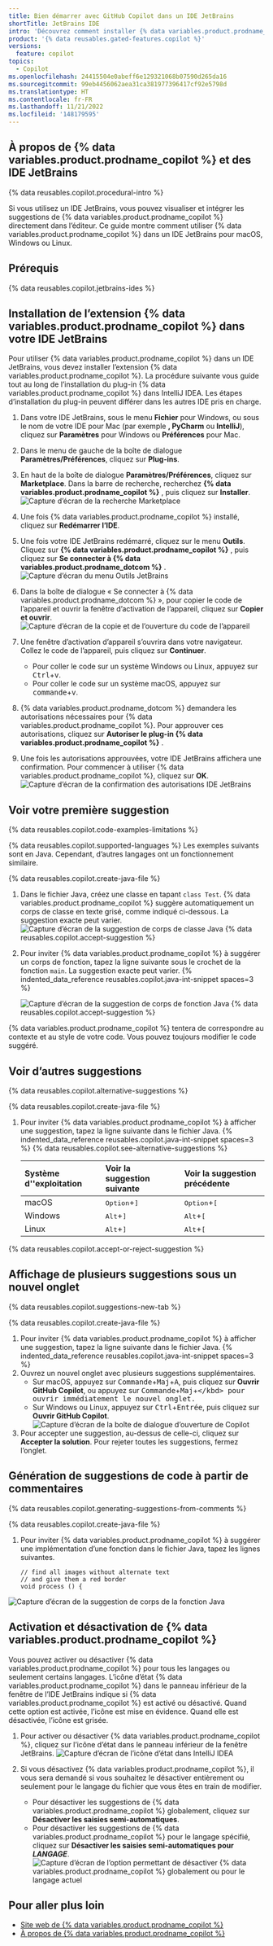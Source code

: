 ```yaml
---
title: Bien démarrer avec GitHub Copilot dans un IDE JetBrains
shortTitle: JetBrains IDE
intro: 'Découvrez comment installer {% data variables.product.prodname_copilot %} dans un IDE JetBrains, et commencez à voir des suggestions lorsque vous écrivez des commentaires et du code.'
product: '{% data reusables.gated-features.copilot %}'
versions:
  feature: copilot
topics:
  - Copilot
ms.openlocfilehash: 24415504e0abeff6e129321068b07590d265da16
ms.sourcegitcommit: 99eb4456062aea31ca381977396417cf92e5798d
ms.translationtype: HT
ms.contentlocale: fr-FR
ms.lasthandoff: 11/21/2022
ms.locfileid: '148179595'
---
```

## À propos de {% data variables.product.prodname_copilot %} et des IDE JetBrains

{% data reusables.copilot.procedural-intro %}

Si vous utilisez un IDE JetBrains, vous pouvez visualiser et intégrer les suggestions de {% data variables.product.prodname_copilot %} directement dans l’éditeur. Ce guide montre comment utiliser {% data variables.product.prodname_copilot %} dans un IDE JetBrains pour macOS, Windows ou Linux.

## Prérequis

{% data reusables.copilot.jetbrains-ides %}

## Installation de l’extension {% data variables.product.prodname_copilot %} dans votre IDE JetBrains

Pour utiliser {% data variables.product.prodname_copilot %} dans un IDE JetBrains, vous devez installer l’extension {% data variables.product.prodname_copilot %}. La procédure suivante vous guide tout au long de l’installation du plug-in {% data variables.product.prodname_copilot %} dans IntelliJ IDEA. Les étapes d’installation du plug-in peuvent différer dans les autres IDE pris en charge.

1. Dans votre IDE JetBrains, sous le menu **Fichier** pour Windows, ou sous le nom de votre IDE pour Mac (par exemple **, PyCharm** ou **IntelliJ**), cliquez sur **Paramètres** pour Windows ou **Préférences** pour Mac.
2. Dans le menu de gauche de la boîte de dialogue **Paramètres/Préférences**, cliquez sur **Plug-ins**.
3. En haut de la boîte de dialogue **Paramètres/Préférences**, cliquez sur **Marketplace**. Dans la barre de recherche, recherchez **{% data variables.product.prodname_copilot %}** , puis cliquez sur **Installer**.
   ![Capture d’écran de la recherche Marketplace](/assets/images/help/copilot/jetbrains-marketplace.png)
1. Une fois {% data variables.product.prodname_copilot %} installé, cliquez sur **Redémarrer l’IDE**.
1. Une fois votre IDE JetBrains redémarré, cliquez sur le menu **Outils**. Cliquez sur **{% data variables.product.prodname_copilot %}** , puis cliquez sur **Se connecter à {% data variables.product.prodname_dotcom %}** . 
    ![Capture d’écran du menu Outils JetBrains](/assets/images/help/copilot/jetbrains-tools-menu.png)
1. Dans la boîte de dialogue « Se connecter à {% data variables.product.prodname_dotcom %} », pour copier le code de l’appareil et ouvrir la fenêtre d’activation de l’appareil, cliquez sur **Copier et ouvrir**.
    ![Capture d’écran de la copie et de l’ouverture du code de l’appareil](/assets/images/help/copilot/device-code-copy-and-open.png)
1. Une fenêtre d’activation d’appareil s’ouvrira dans votre navigateur. Collez le code de l’appareil, puis cliquez sur **Continuer**.

   - Pour coller le code sur un système Windows ou Linux, appuyez sur <kbd>Ctrl</kbd>+<kbd>v</kbd>.
   - Pour coller le code sur un système macOS, appuyez sur <kbd>commande</kbd>+<kbd>v</kbd>.
1. {% data variables.product.prodname_dotcom %} demandera les autorisations nécessaires pour {% data variables.product.prodname_copilot %}. Pour approuver ces autorisations, cliquez sur **Autoriser le plug-in {% data variables.product.prodname_copilot %}** .
1. Une fois les autorisations approuvées, votre IDE JetBrains affichera une confirmation. Pour commencer à utiliser {% data variables.product.prodname_copilot %}, cliquez sur **OK**.
   ![Capture d’écran de la confirmation des autorisations IDE JetBrains](/assets/images/help/copilot/jetbrains-ide-confirmation.png)
   

## Voir votre première suggestion

{% data reusables.copilot.code-examples-limitations %}

{% data reusables.copilot.supported-languages %} Les exemples suivants sont en Java. Cependant, d’autres langages ont un fonctionnement similaire.

{% data reusables.copilot.create-java-file %}
1. Dans le fichier Java, créez une classe en tapant `class Test`.
   {% data variables.product.prodname_copilot %} suggère automatiquement un corps de classe en texte grisé, comme indiqué ci-dessous. La suggestion exacte peut varier.
   ![Capture d’écran de la suggestion de corps de classe Java](/assets/images/help/copilot/java-class-body-suggestion-jetbrains.png) {% data reusables.copilot.accept-suggestion %}
1. Pour inviter {% data variables.product.prodname_copilot %} à suggérer un corps de fonction, tapez la ligne suivante sous le crochet de la fonction `main`. La suggestion exacte peut varier.
{% indented_data_reference reusables.copilot.java-int-snippet spaces=3 %}

   ![Capture d’écran de la suggestion de corps de fonction Java](/assets/images/help/copilot/java-function-body-suggestion-jetbrains.png) {% data reusables.copilot.accept-suggestion %}

{% data variables.product.prodname_copilot %} tentera de correspondre au contexte et au style de votre code. Vous pouvez toujours modifier le code suggéré.

## Voir d’autres suggestions

{% data reusables.copilot.alternative-suggestions %}

{% data reusables.copilot.create-java-file %}
1. Pour inviter {% data variables.product.prodname_copilot %} à afficher une suggestion, tapez la ligne suivante dans le fichier Java.
{% indented_data_reference reusables.copilot.java-int-snippet spaces=3 %} {% data reusables.copilot.see-alternative-suggestions %}

   | Système d''exploitation | Voir la suggestion suivante | Voir la suggestion précédente |
   | :- | :- | :- |
   | macOS | <kbd>Option</kbd>+<kbd>]</kbd> | <kbd>Option</kbd>+<kbd>[</kbd> |
   | Windows | <kbd>Alt</kbd>+<kbd>]</kbd> | <kbd>Alt</kbd>+<kbd>[</kbd> |
   | Linux | <kbd>Alt</kbd>+<kbd>]</kbd> | <kbd>Alt</kbd>+<kbd>[</kbd> |
{% data reusables.copilot.accept-or-reject-suggestion %}

## Affichage de plusieurs suggestions sous un nouvel onglet

{% data reusables.copilot.suggestions-new-tab %}

{% data reusables.copilot.create-java-file %}
1. Pour inviter {% data variables.product.prodname_copilot %} à afficher une suggestion, tapez la ligne suivante dans le fichier Java.
{% indented_data_reference reusables.copilot.java-int-snippet spaces=3 %}
1. Ouvrez un nouvel onglet avec plusieurs suggestions supplémentaires.
    - Sur macOS, appuyez sur <kbd>Commande</kbd>+<kbd>Maj</kbd>+<kbd>A</kbd>, puis cliquez sur **Ouvrir GitHub Copilot**, ou appuyez sur <kbd>Commande</kbd>+<kbd>Maj</kbd>+<kbd>\</kbd> pour ouvrir immédiatement le nouvel onglet.
    - Sur Windows ou Linux, appuyez sur <kbd>Ctrl</kbd>+<kbd>Entrée</kbd>, puis cliquez sur **Ouvrir GitHub Copilot**.
  ![Capture d’écran de la boîte de dialogue d’ouverture de Copilot](/assets/images/help/copilot/open-copilot-tab-jetbrains.png)
1. Pour accepter une suggestion, au-dessus de celle-ci, cliquez sur **Accepter la solution**. Pour rejeter toutes les suggestions, fermez l’onglet.

## Génération de suggestions de code à partir de commentaires

{% data reusables.copilot.generating-suggestions-from-comments %}

{% data reusables.copilot.create-java-file %}
1. Pour inviter {% data variables.product.prodname_copilot %} à suggérer une implémentation d’une fonction dans le fichier Java, tapez les lignes suivantes.
    ```java{:copy}
    // find all images without alternate text
    // and give them a red border
    void process () {
    ```
  ![Capture d’écran de la suggestion de corps de la fonction Java](/assets/images/help/copilot/comment-suggestion-jetbrains.png)

## Activation et désactivation de {% data variables.product.prodname_copilot %}

Vous pouvez activer ou désactiver {% data variables.product.prodname_copilot %} pour tous les langages ou seulement certains langages. L’icône d’état {% data variables.product.prodname_copilot %} dans le panneau inférieur de la fenêtre de l’IDE JetBrains indique si {% data variables.product.prodname_copilot %} est activé ou désactivé. Quand cette option est activée, l’icône est mise en évidence. Quand elle est désactivée, l’icône est grisée.

1. Pour activer ou désactiver {% data variables.product.prodname_copilot %}, cliquez sur l’icône d’état dans le panneau inférieur de la fenêtre JetBrains.
   ![Capture d’écran de l’icône d’état dans IntelliJ IDEA](/assets/images/help/copilot/status-icon-jetbrains.png)
2. Si vous désactivez {% data variables.product.prodname_copilot %}, il vous sera demandé si vous souhaitez le désactiver entièrement ou seulement pour le langage du fichier que vous êtes en train de modifier.

   - Pour désactiver les suggestions de {% data variables.product.prodname_copilot %} globalement, cliquez sur **Désactiver les saisies semi-automatiques**.
   - Pour désactiver les suggestions de {% data variables.product.prodname_copilot %} pour le langage spécifié, cliquez sur **Désactiver les saisies semi-automatiques pour _LANGAGE_**.
   ![Capture d’écran de l’option permettant de désactiver {% data variables.product.prodname_copilot %} globalement ou pour le langage actuel](/assets/images/help/copilot/disable-copilot-global-or-langugage-jetbrains.png)


## Pour aller plus loin

- [Site web de {% data variables.product.prodname_copilot %}](https://copilot.github.com/)
- [À propos de {% data variables.product.prodname_copilot %}](/copilot/overview-of-github-copilot/about-github-copilot#about-the-license-for-the-github-copilot-plugin-in-jetbrains-ides)
